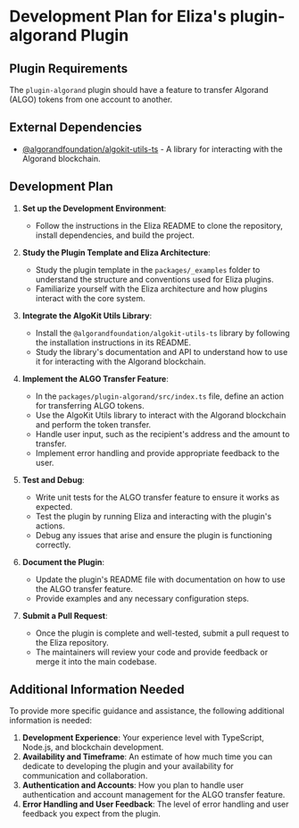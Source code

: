 # Development Plan for Eliza's plugin-algorand Plugin

## Plugin Requirements

The `plugin-algorand` plugin should have a feature to transfer Algorand (ALGO) tokens from one account to another.

## External Dependencies

- [@algorandfoundation/algokit-utils-ts](https://github.com/algorandfoundation/algokit-utils-ts) - A library for interacting with the Algorand blockchain.

## Development Plan

1. **Set up the Development Environment**:

    - Follow the instructions in the Eliza README to clone the repository, install dependencies, and build the project.

2. **Study the Plugin Template and Eliza Architecture**:

    - Study the plugin template in the `packages/_examples` folder to understand the structure and conventions used for Eliza plugins.
    - Familiarize yourself with the Eliza architecture and how plugins interact with the core system.

3. **Integrate the AlgoKit Utils Library**:

    - Install the `@algorandfoundation/algokit-utils-ts` library by following the installation instructions in its README.
    - Study the library's documentation and API to understand how to use it for interacting with the Algorand blockchain.

4. **Implement the ALGO Transfer Feature**:

    - In the `packages/plugin-algorand/src/index.ts` file, define an action for transferring ALGO tokens.
    - Use the AlgoKit Utils library to interact with the Algorand blockchain and perform the token transfer.
    - Handle user input, such as the recipient's address and the amount to transfer.
    - Implement error handling and provide appropriate feedback to the user.

5. **Test and Debug**:

    - Write unit tests for the ALGO transfer feature to ensure it works as expected.
    - Test the plugin by running Eliza and interacting with the plugin's actions.
    - Debug any issues that arise and ensure the plugin is functioning correctly.

6. **Document the Plugin**:

    - Update the plugin's README file with documentation on how to use the ALGO transfer feature.
    - Provide examples and any necessary configuration steps.

7. **Submit a Pull Request**:
    - Once the plugin is complete and well-tested, submit a pull request to the Eliza repository.
    - The maintainers will review your code and provide feedback or merge it into the main codebase.

## Additional Information Needed

To provide more specific guidance and assistance, the following additional information is needed:

1. **Development Experience**: Your experience level with TypeScript, Node.js, and blockchain development.
2. **Availability and Timeframe**: An estimate of how much time you can dedicate to developing the plugin and your availability for communication and collaboration.
3. **Authentication and Accounts**: How you plan to handle user authentication and account management for the ALGO transfer feature.
4. **Error Handling and User Feedback**: The level of error handling and user feedback you expect from the plugin.
